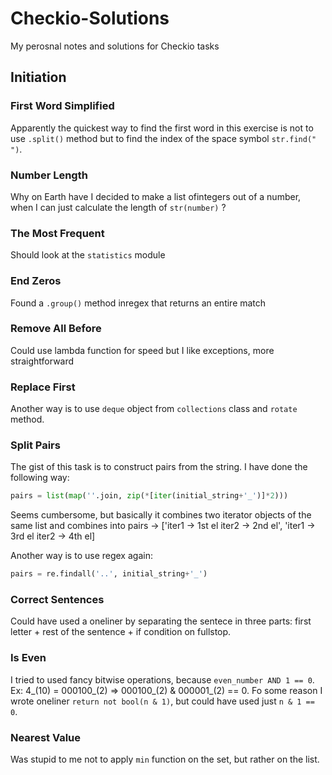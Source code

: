 # Checkio-Solutions
My perosnal notes and solutions for Checkio tasks

## Initiation
### First Word Simplified
Apparently the quickest way to find the first word in this exercise is not to use `.split()` method but to find the index of the space symbol `str.find(" ")`.
### Number Length
Why on Earth have I decided to make a list ofintegers out of a number, when I can just calculate the length of `str(number)` ?
### The Most Frequent
Should look at the `statistics` module
### End Zeros
Found a `.group()` method inregex that returns an entire match
### Remove All Before
Could use lambda function for speed but I like exceptions, more straightforward
### Replace First
Another way is to use `deque` object from `collections` class and `rotate` method.
### Split Pairs
The gist of this task is to construct pairs from the string. I have done the following way:
```python
pairs = list(map(''.join, zip(*[iter(initial_string+'_')]*2)))
```
Seems cumbersome, but basically it combines two iterator objects of the same list and combines into pairs -> ['iter1 -> 1st el  iter2 -> 2nd el', 'iter1 -> 3rd el iter2 -> 4th el]

Another way is to use regex again:
```python
pairs = re.findall('..', initial_string+'_')
```
### Correct Sentences
Could have used a oneliner by separating the sentece in three parts: first letter + rest of the sentence + if condition on fullstop.
### Is Even
I tried to used fancy bitwise operations, because `even_number AND 1 == 0`. Ex: 4_(10) = 000100_(2) => 000100_(2) & 000001_(2) == 0. Fo some reason I wrote oneliner `return not bool(n & 1)`, but could have used just `n & 1 == 0`.   
### Nearest Value
Was stupid to me not to apply `min` function on the set, but rather on the list.

